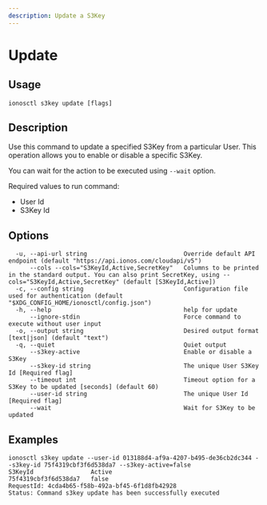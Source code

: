 ```yaml
---
description: Update a S3Key
---
```


# Update

## Usage

```text
ionosctl s3key update [flags]
```

## Description

Use this command to update a specified S3Key from a particular User. This operation allows you to enable or disable a specific S3Key.

You can wait for the action to be executed using `--wait` option.

Required values to run command:
* User Id
* S3Key Id

## Options

```text
  -u, --api-url string                           Override default API endpoint (default "https://api.ionos.com/cloudapi/v5")
      --cols --cols="S3KeyId,Active,SecretKey"   Columns to be printed in the standard output. You can also print SecretKey, using --cols="S3KeyId,Active,SecretKey" (default [S3KeyId,Active])
  -c, --config string                            Configuration file used for authentication (default "$XDG_CONFIG_HOME/ionosctl/config.json")
  -h, --help                                     help for update
      --ignore-stdin                             Force command to execute without user input
  -o, --output string                            Desired output format [text|json] (default "text")
  -q, --quiet                                    Quiet output
      --s3key-active                             Enable or disable a S3Key
      --s3key-id string                          The unique User S3Key Id [Required flag]
      --timeout int                              Timeout option for a S3Key to be updated [seconds] (default 60)
      --user-id string                           The unique User Id [Required flag]
      --wait                                     Wait for S3Key to be updated
```

## Examples

```text
ionosctl s3key update --user-id 013188d4-af9a-4207-b495-de36cb2dc344 --s3key-id 75f4319cbf3f6d538da7 --s3key-active=false
S3KeyId                Active
75f4319cbf3f6d538da7   false
RequestId: 4cda4b65-f58b-492a-bf45-6f1d8fb42928
Status: Command s3key update has been successfully executed
```

